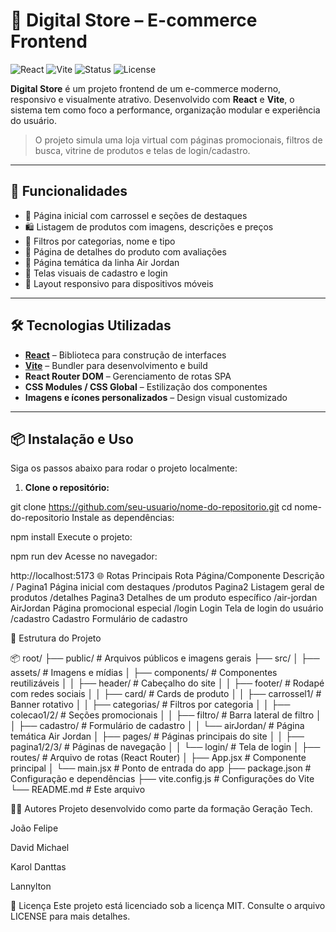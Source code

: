 # 🛒 Digital Store – E-commerce Frontend

![React](https://img.shields.io/badge/React-18.x-blue?logo=react)
![Vite](https://img.shields.io/badge/Vite-5.x-purple?logo=vite)
![Status](https://img.shields.io/badge/status-Em%20Desenvolvimento-yellow)
![License](https://img.shields.io/badge/license-MIT-green)

**Digital Store** é um projeto frontend de um e-commerce moderno, responsivo e visualmente atrativo. Desenvolvido com **React** e **Vite**, o sistema tem como foco a performance, organização modular e experiência do usuário.

> O projeto simula uma loja virtual com páginas promocionais, filtros de busca, vitrine de produtos e telas de login/cadastro.

---

## 🚀 Funcionalidades

- 🎯 Página inicial com carrossel e seções de destaques
- 🛍️ Listagem de produtos com imagens, descrições e preços
- 🔎 Filtros por categorias, nome e tipo
- 🧾 Página de detalhes do produto com avaliações
- 👟 Página temática da linha Air Jordan
- 🔐 Telas visuais de cadastro e login
- 📱 Layout responsivo para dispositivos móveis

---

## 🛠️ Tecnologias Utilizadas

- [**React**](https://reactjs.org/) – Biblioteca para construção de interfaces
- [**Vite**](https://vitejs.dev/) – Bundler para desenvolvimento e build
- **React Router DOM** – Gerenciamento de rotas SPA
- **CSS Modules / CSS Global** – Estilização dos componentes
- **Imagens e ícones personalizados** – Design visual customizado

---

## 📦 Instalação e Uso

Siga os passos abaixo para rodar o projeto localmente:

1. **Clone o repositório:**

git clone https://github.com/seu-usuario/nome-do-repositorio.git
cd nome-do-repositorio
Instale as dependências:

npm install
Execute o projeto:


npm run dev
Acesse no navegador:


http://localhost:5173
🌐 Rotas Principais
Rota	Página/Componente	Descrição
/	Pagina1	Página inicial com destaques
/produtos	Pagina2	Listagem geral de produtos
/detalhes	Pagina3	Detalhes de um produto específico
/air-jordan	AirJordan	Página promocional especial
/login	Login	Tela de login do usuário
/cadastro	Cadastro	Formulário de cadastro

📁 Estrutura do Projeto

📦 root/
├── public/                 # Arquivos públicos e imagens gerais
├── src/
│   ├── assets/             # Imagens e mídias
│   ├── components/         # Componentes reutilizáveis
│   │   ├── header/         # Cabeçalho do site
│   │   ├── footer/         # Rodapé com redes sociais
│   │   ├── card/           # Cards de produto
│   │   ├── carrossel1/     # Banner rotativo
│   │   ├── categorias/     # Filtros por categoria
│   │   ├── colecao1/2/     # Seções promocionais
│   │   ├── filtro/         # Barra lateral de filtro
│   │   ├── cadastro/       # Formulário de cadastro
│   │   └── airJordan/      # Página temática Air Jordan
│   ├── pages/              # Páginas principais do site
│   │   ├── pagina1/2/3/    # Páginas de navegação
│   │   └── login/          # Tela de login
│   ├── routes/             # Arquivo de rotas (React Router)
│   ├── App.jsx             # Componente principal
│   └── main.jsx            # Ponto de entrada do app
├── package.json            # Configuração e dependências
├── vite.config.js          # Configurações do Vite
└── README.md               # Este arquivo


👨‍💻 Autores
Projeto desenvolvido como parte da formação Geração Tech.

João Felipe

David Michael

Karol Danttas

Lannylton

📄 Licença
Este projeto está licenciado sob a licença MIT.
Consulte o arquivo LICENSE para mais detalhes.
